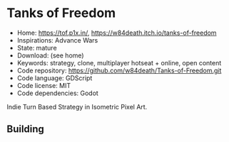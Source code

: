 # Tanks of Freedom

- Home: https://tof.p1x.in/, https://w84death.itch.io/tanks-of-freedom
- Inspirations: Advance Wars
- State: mature
- Download: (see home)
- Keywords: strategy, clone, multiplayer hotseat + online, open content
- Code repository: https://github.com/w84death/Tanks-of-Freedom.git
- Code language: GDScript
- Code license: MIT
- Code dependencies: Godot

Indie Turn Based Strategy in Isometric Pixel Art.

## Building
